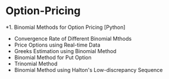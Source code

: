 # Option-Pricing

*1. Binomial Methods for Option Pricing [Python]
* Convergence Rate of Different Binomial Mthods
* Price Options using Real-time Data
* Greeks Estimation using Binomial Method
* Binomial Method for Put Option
* Trinomial Method
* Binomial Method using Halton's Low-discrepancy Sequence
